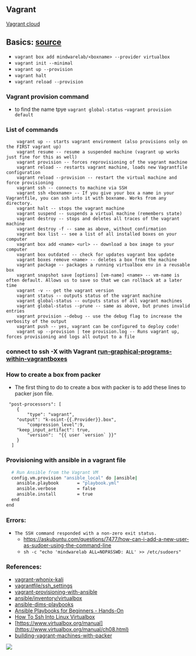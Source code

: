 ## Vagrant
[Vagrant cloud](https://app.vagrantup.com/boxes/search)

## Basics: [source](https://linuxacademy.com/blog/linux/vagrant-cheat-sheet-get-started-with-vagrant/)
- ```vagrant box add mindwarelab/<boxname> --provider virtualbox ```
- ```vagrant init --minimal```
- ```vagrant up --provision ```
- ```vagrant halt```
- ```vagrant reload --provision```

### Vagrant provision command
- to find the name tpye ```vagrant global-status```
	-```vagrant provision default```
	
### List of commands
```vagrant init <boxpath> -- Initialize Vagrant with a specific box. To find a box, go to the public Vagrant box catalog. When you find one you like, just replace it's name with boxpath. For example, vagrant init ubuntu/trusty64.
    vagrant up -- starts vagrant environment (also provisions only on the FIRST vagrant up)
    vagrant resume -- resume a suspended machine (vagrant up works just fine for this as well)
    vagrant provision -- forces reprovisioning of the vagrant machine
    vagrant reload -- restarts vagrant machine, loads new Vagrantfile configuration
    vagrant reload --provision -- restart the virtual machine and force provisioning
    vagrant ssh -- connects to machine via SSH
    vagrant ssh <boxname> -- If you give your box a name in your Vagrantfile, you can ssh into it with boxname. Works from any directory.
    vagrant halt -- stops the vagrant machine
    vagrant suspend -- suspends a virtual machine (remembers state)
    vagrant destroy -- stops and deletes all traces of the vagrant machine
    vagrant destroy -f -- same as above, without confirmation
    vagrant box list -- see a list of all installed boxes on your computer
    vagrant box add <name> <url> -- download a box image to your computer
    vagrant box outdated -- check for updates vagrant box update
    vagrant boxes remove <name> -- deletes a box from the machine
    vagrant package -- packages a running virtualbox env in a reusable box
    vagrant snapshot save [options] [vm-name] <name> -- vm-name is often default. Allows us to save so that we can rollback at a later time
    vagrant -v -- get the vagrant version
    vagrant status -- outputs status of the vagrant machine
    vagrant global-status -- outputs status of all vagrant machines
    vagrant global-status --prune -- same as above, but prunes invalid entries
    vagrant provision --debug -- use the debug flag to increase the verbosity of the output
    vagrant push -- yes, vagrant can be configured to deploy code!
    vagrant up --provision | tee provision.log -- Runs vagrant up, forces provisioning and logs all output to a file
```

### connect to ssh -X with Vagrant [run-graphical-programs-within-vagrantboxes](https://coderwall.com/p/ozhfva/run-graphical-programs-within-vagrantboxes)

### How to create a box from packer
- The first thing to do to create a box with packer is to add these lines to packer json file. 
```
 "post-processors": [
    {
      	"type": "vagrant",
  	"output": "k-osint-{{.Provider}}.box",
        "compression_level":9,
	"keep_input_artifact": true,
        "version":  "{{ user `version` }}"
    }
  ]
```

### Provisioning with ansible in a vagrant file 
``` bash
  # Run Ansible from the Vagrant VM
  config.vm.provision "ansible_local" do |ansible|
    ansible.playbook       = "playbook.yml"
    ansible.verbose        = false
    ansible.install        = true
  end
end
```

### Errors: 
- ```The SSH command responded with a non-zero exit status. ```
	- https://askubuntu.com/questions/7477/how-can-i-add-a-new-user-as-sudoer-using-the-command-line
	- ```sh -c "echo 'mindwarelab ALL=NOPASSWD: ALL' >> /etc/sudoers"```

### References:
- [vagrant-whonix-kali](https://github.com/j7k6/vagrant-whonix-kali/blob/master/Vagrantfile)
- [vagrantfile/ssh_settings](https://www.vagrantup.com/docs/vagrantfile/ssh_settings.html)
- [vagrant-provisioning-with-ansible](https://medium.com/@Joachim8675309/vagrant-provisioning-with-ansible-6dba6bca6290)
- [ansible/inventory/virtualbox](https://docs.ansible.com/ansible/latest/plugins/inventory/virtualbox.html)
- [ansible-dims-playbooks](https://ansible-dims-playbooks.readthedocs.io/en/latest/creatingvms.html)
- [Ansible Playbooks for Beginners - Hands-On](https://www.youtube.com/watch?v=Z01b9QZG0D0)
- [How To Ssh Into Linux Virtualbox](https://www.youtube.com/watch?v=ErzhbUusgdI)
- [https://www.virtualbox.org/manual](https://www.virtualbox.org/manual/ch08.html)
- [building-vagrant-machines-with-packer](https://www.gun.io/blog/building-vagrant-machines-with-packer)

![](https://raw.githubusercontent.com/frankietyrine/K-OSINT.iso/master/unnamed.png)
